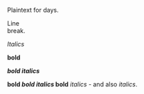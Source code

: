 Plaintext for days.

Line  
break.

*Italics*

**bold**

***bold italics***

**bold *bold italics* bold** *italics* - and also _italics_.